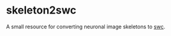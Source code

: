 # skeleton2swc
A small resource for converting neuronal image skeletons to [swc](http://research.mssm.edu/cnic/swc.html).
